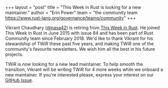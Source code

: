 +++
layout = "post"
title = "This Week in Rust is looking for a new maintainer."
author = "Erin Power"
team = "the community team <https://www.rust-lang.org/governance/teams/community>"
+++

Vikrant Chaudhary ([@nasa42]) is retiring from [This Week in Rust][twir]. He joined This Week in Rust in June 2015 with issue 84 and has been part of Rust Community team since February 2018. We'd like to thank Vikrant for his stewardship of TWiR these past five years, and making TWiR one of the community's favourite newsletters. We wish him all the best in his future projects.

[@nasa42]: https://github.com/nasa42
[twir]: https://this-week-in-rust.org

TWiR is now looking for a new lead maintainer. To help smooth the transition, Vikrant will be writing TWiR for 4 more weeks while we onboard a new maintainer. If you're interested please, express your interest on our [GitHub Issue](https://github.com/emberian/this-week-in-rust/issues/1167).
